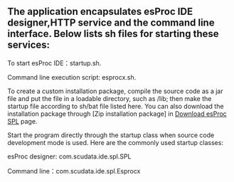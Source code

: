 ## The application encapsulates esProc IDE designer,HTTP service and the command line interface. Below lists sh files for starting these services:

To start esProc IDE：startup.sh.

Command line execution script: esprocx.sh.

To create a custom installation package, compile the source code as a jar file and put the file in a loadable directory, such as /lib; then make the startup file according to sh/bat file listed here. You can also download the installation package through [Zip installation package] in [Download esProc SPL](https://c.scudata.com/article/1595817756260) page.

Start the program directly through the startup class when source code development mode is used. Here are the commonly used startup classes:

esProc designer: com.scudata.ide.spl.SPL 

Command line：com.scudata.ide.spl.Esprocx 
